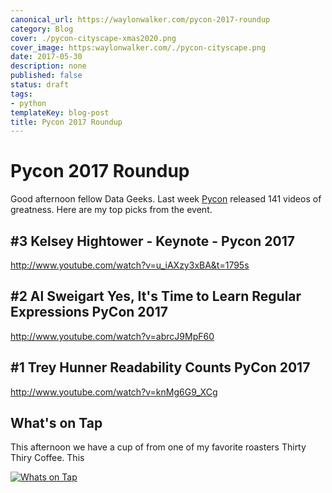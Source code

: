 ```yaml
---
canonical_url: https://waylonwalker.com/pycon-2017-roundup
category: Blog
cover: ./pycon-cityscape-xmas2020.png
cover_image: https:waylonwalker.com/./pycon-cityscape.png
date: 2017-05-30
description: none
published: false
status: draft
tags:
- python
templateKey: blog-post
title: Pycon 2017 Roundup
---
```


# Pycon 2017 Roundup

Good afternoon fellow Data Geeks.  Last week [Pycon](https://www.youtube.com/channel/UCrJhliKNQ8g0qoE_zvL8eVg) released 141 videos of greatness.  Here are my top picks from the event.


## \#3 Kelsey Hightower - Keynote - Pycon 2017

http://www.youtube.com/watch?v=u_iAXzy3xBA&t=1795s

## \#2 Al Sweigart Yes, It's Time to Learn Regular Expressions PyCon 2017

http://www.youtube.com/watch?v=abrcJ9MpF60


## \#1 Trey Hunner Readability Counts PyCon 2017


http://www.youtube.com/watch?v=knMg6G9_XCg

## What's on Tap

This afternoon we have a cup of from one of my favorite roasters Thirty Thiry Coffee.  This

[![Whats on Tap](https://www.thirty-thirtycoffee.com/wp-content/uploads/2016/09/thirty-thirty-peoria-logo.png)](http://www.thirty-thirtycoffee.com/ "Whats on Tap")